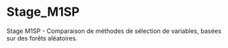 # Stage_M1SP
Stage M1SP - Comparaison de méthodes de sélection de variables, basées sur des forêts aléatoires.
